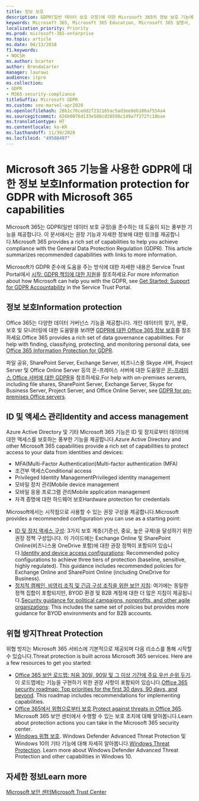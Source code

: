 ```yaml
---
title: 정보 보호
description: GDPR(일반 데이터 보호 규정)에 대한 Microsoft 365의 정보 보호 기능에 대해 알아봅니다.
keywords: Microsoft 365, Microsoft 365 Education, Microsoft 365 설명서, GDPR
localization_priority: Priority
ms.prod: microsoft-365-enterprise
ms.topic: article
ms.date: 04/13/2018
f1.keywords:
- NOCSH
ms.author: bcarter
author: BrendaCarter
manager: laurawi
audience: itpro
ms.collection:
- GDPR
- M365-security-compliance
titleSuffix: Microsoft GDPR
ms.custom: seo-marvel-apr2020
ms.openlocfilehash: 28b1c76cedd2f232165ac5ad3ee8eb186af554a4
ms.sourcegitcommit: 626b0076d133e588cd28598c149a7f272fc18bae
ms.translationtype: HT
ms.contentlocale: ko-KR
ms.lasthandoff: 11/30/2020
ms.locfileid: "49508497"
---
```

# <a name="information-protection-for-gdpr-with-microsoft-365-capabilities"></a><span data-ttu-id="4224d-104">Microsoft 365 기능을 사용한 GDPR에 대한 정보 보호</span><span class="sxs-lookup"><span data-stu-id="4224d-104">Information protection for GDPR with Microsoft 365 capabilities</span></span>

<span data-ttu-id="4224d-p101">Microsoft 365는 GDPR(일반 데이터 보호 규정)을 준수하는 데 도움이 되는 풍부한 기능을 제공합니다. 이 문서에서는 권장 기능과 자세한 정보에 대한 링크를 제공합니다.</span><span class="sxs-lookup"><span data-stu-id="4224d-p101">Microsoft 365 provides a rich set of capabilities to help you achieve compliance with the General Data Protection Regulation (GDPR). This article summarizes recommended capabilities with links to more information.</span></span>

<span data-ttu-id="4224d-107">Microsoft가 GDPR 준수에 도움을 주는 방식에 대한 자세한 내용은 Service Trust Portal에서 [시작: GDPR 책임에 대한 지원](https://servicetrust.microsoft.com/ViewPage/GDPRGetStarted)을 참조하세요.</span><span class="sxs-lookup"><span data-stu-id="4224d-107">For more information about how Microsoft can help you with the GDPR, see [Get Started: Support for GDPR Accountability](https://servicetrust.microsoft.com/ViewPage/GDPRGetStarted) in the Service Trust Portal.</span></span>

## <a name="information-protection"></a><span data-ttu-id="4224d-108">정보 보호</span><span class="sxs-lookup"><span data-stu-id="4224d-108">Information protection</span></span>

<span data-ttu-id="4224d-p102">Office 365는 다양한 데이터 거버넌스 기능을 제공합니다. 개인 데이터의 찾기, 분류, 보호 및 모니터링에 대한 도움말을 보려면 [GDPR에 대한 Office 365 정보 보호](https://docs.microsoft.com/microsoft-365/compliance/office-365-information-protection-for-gdpr)를 참조하세요.</span><span class="sxs-lookup"><span data-stu-id="4224d-p102">Office 365 provides a rich set of data governance capabilities. For help with finding, classifying, protecting, and monitoring personal data, see [Office 365 Information Protection for GDPR](https://docs.microsoft.com/microsoft-365/compliance/office-365-information-protection-for-gdpr).</span></span>

<span data-ttu-id="4224d-111">파일 공유, SharePoint Server, Exchange Server, 비즈니스용 Skype 서버, Project Server 및 Office Online Server 등의 온-프레미스 서버에 대한 도움말은 [온-프레미스 Office 서버에 대한 GDPR](https://docs.microsoft.com/microsoft-365/compliance/gdpr-for-office-servers)을 참조하세요.</span><span class="sxs-lookup"><span data-stu-id="4224d-111">For help with on-premises servers, including file shares, SharePoint Server, Exchange Server, Skype for Business Server, Project Server, and Office Online Server, see [GDPR for on-premises Office servers](https://docs.microsoft.com/microsoft-365/compliance/gdpr-for-office-servers).</span></span> 

## <a name="identity-and-access-management"></a><span data-ttu-id="4224d-112">ID 및 액세스 관리</span><span class="sxs-lookup"><span data-stu-id="4224d-112">Identity and access management</span></span>

<span data-ttu-id="4224d-113">Azure Active Directory 및 기타 Microsoft 365 기능은 ID 및 장치로부터 데이터에 대한 액세스를 보호하는 풍부한 기능을 제공합니다.</span><span class="sxs-lookup"><span data-stu-id="4224d-113">Azure Active Directory and other Microsoft 365 capabilities provide a rich set of capabilities to protect access to your data from identities and devices:</span></span>

- <span data-ttu-id="4224d-114">MFA(Multi-Factor Authentication)</span><span class="sxs-lookup"><span data-stu-id="4224d-114">Multi-factor authentication (MFA)</span></span>
- <span data-ttu-id="4224d-115">조건부 액세스</span><span class="sxs-lookup"><span data-stu-id="4224d-115">Conditional access</span></span>
- <span data-ttu-id="4224d-116">Privileged Identity Management</span><span class="sxs-lookup"><span data-stu-id="4224d-116">Privileged identity management</span></span>
- <span data-ttu-id="4224d-117">모바일 장치 관리</span><span class="sxs-lookup"><span data-stu-id="4224d-117">Mobile device management</span></span>
- <span data-ttu-id="4224d-118">모바일 응용 프로그램 관리</span><span class="sxs-lookup"><span data-stu-id="4224d-118">Mobile application management</span></span>
- <span data-ttu-id="4224d-119">자격 증명에 대한 하드웨어 보호</span><span class="sxs-lookup"><span data-stu-id="4224d-119">Hardware protection for credentials</span></span>

<span data-ttu-id="4224d-120">Microsoft에서는 시작점으로 사용할 수 있는 권장 구성을 제공합니다.</span><span class="sxs-lookup"><span data-stu-id="4224d-120">Microsoft provides a recommended configuration you can use as a starting point:</span></span>

- <span data-ttu-id="4224d-p103">[ID 및 장치 액세스 구성](https://docs.microsoft.com/microsoft-365/security/office-365-security/microsoft-365-policies-configurations): 3가지 보호 계층(기준선, 중요, 높은 규제)을 달성하기 위한 권장 정책 구성입니다. 이 가이드에는 Exchange Online 및 SharePoint Online(비즈니스용 OneDrive 포함)에 대한 권장 정책이 포함되어 있습니다.</span><span class="sxs-lookup"><span data-stu-id="4224d-p103">[Identity and device access configurations](https://docs.microsoft.com/microsoft-365/security/office-365-security/microsoft-365-policies-configurations): Recommended policy configurations to achieve three tiers of protection (baseline, sensitive, highly regulated). This guidance includes recommended policies for Exchange Online and SharePoint Online (including OneDrive for Business).</span></span>
- <span data-ttu-id="4224d-123">[정치적 캠페인, 비영리 조직 및 긴급 구성 조직을 위한 보안 지침](https://docs.microsoft.com/microsoft-365/security/office-365-security/microsoft-security-guidance-for-political-campaigns-nonprofits-and-other-agile-o): 여기에는 동일한 정책 집합이 포함되지만, BYOD 환경 및 B2B 계정에 대한 더 많은 지침이 제공됩니다.</span><span class="sxs-lookup"><span data-stu-id="4224d-123">[Security guidance for political campaigns, nonprofits, and other agile organizations](https://docs.microsoft.com/microsoft-365/security/office-365-security/microsoft-security-guidance-for-political-campaigns-nonprofits-and-other-agile-o): This includes the same set of policies but provides more guidance for BYOD environments and for B2B accounts.</span></span>

## <a name="threat-protection"></a><span data-ttu-id="4224d-124">위협 방지</span><span class="sxs-lookup"><span data-stu-id="4224d-124">Threat Protection</span></span>

<span data-ttu-id="4224d-p104">위협 방지는 Microsoft 365 서비스에 기본적으로 제공되며 다음 리소스를 통해 시작할 수 있습니다.</span><span class="sxs-lookup"><span data-stu-id="4224d-p104">Threat protection is built across Microsoft 365 services. Here are a few resources to get you started:</span></span>

- <span data-ttu-id="4224d-p105">[Office 365 보안 로드맵: 처음 30일, 90일 및 그 이상 기간에 주요 우선 순위 두기](https://docs.microsoft.com/microsoft-365/security/office-365-security/security-roadmap). 이 로드맵에는 기능을 구현하기 위한 권장 사항이 포함되어 있습니다.</span><span class="sxs-lookup"><span data-stu-id="4224d-p105">[Office 365 security roadmap: Top priorities for the first 30 days, 90 days, and beyond](https://docs.microsoft.com/microsoft-365/security/office-365-security/security-roadmap). This roadmap includes recommendations for implementing capabilities.</span></span> 
- <span data-ttu-id="4224d-129">[Office 365에서 위협으로부터 보호](https://docs.microsoft.com/microsoft-365/security/office-365-security/protect-against-threats).</span><span class="sxs-lookup"><span data-stu-id="4224d-129">[Protect against threats in Office 365](https://docs.microsoft.com/microsoft-365/security/office-365-security/protect-against-threats).</span></span> <span data-ttu-id="4224d-130">Microsoft 365 보안 센터에서 수행할 수 있는 보호 조치에 대해 알아봅니다.</span><span class="sxs-lookup"><span data-stu-id="4224d-130">Learn about protection actions you can take in the Microsoft 365 security center.</span></span>
- <span data-ttu-id="4224d-p107">[Windows 위협 보호](https://docs.microsoft.com/windows/security/threat-protection/). Windows Defender Advanced Threat Protection 및 Windows 10의 기타 기능에 대해 자세히 알아봅니다.</span><span class="sxs-lookup"><span data-stu-id="4224d-p107">[Windows Threat Protection](https://docs.microsoft.com/windows/security/threat-protection/). Learn more about Windows Defender Advanced Threat Protection and other capabilities in Windows 10.</span></span>

## <a name="learn-more"></a><span data-ttu-id="4224d-133">자세한 정보</span><span class="sxs-lookup"><span data-stu-id="4224d-133">Learn more</span></span>

[<span data-ttu-id="4224d-134">Microsoft 보안 센터</span><span class="sxs-lookup"><span data-stu-id="4224d-134">Microsoft Trust Center</span></span>](https://www.microsoft.com/trust-center/privacy/gdpr-overview)
